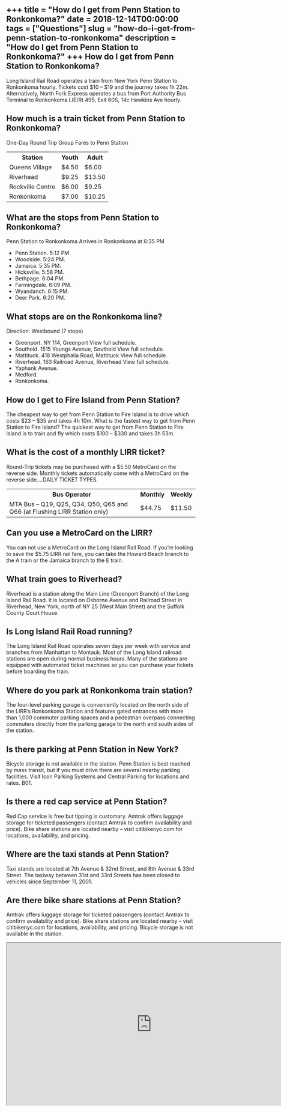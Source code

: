 +++
title = "How do I get from Penn Station to Ronkonkoma?"
date = 2018-12-14T00:00:00
tags = ["Questions"]
slug = "how-do-i-get-from-penn-station-to-ronkonkoma"
description = "How do I get from Penn Station to Ronkonkoma?"
+++
How do I get from Penn Station to Ronkonkoma?
---------------------------------------------

Long Island Rail Road operates a train from New York Penn Station to Ronkonkoma hourly. Tickets cost $10 – $19 and the journey takes 1h 22m. Alternatively, North Fork Express operates a bus from Port Authority Bus Terminal to Ronkonkoma LIE/Rt 495, Exit 60S, 14c Hawkins Ave hourly.

How much is a train ticket from Penn Station to Ronkonkoma?
-----------------------------------------------------------

One-Day Round Trip Group Fares to Penn Station

<table><tr><th>Station</th><th>Youth</th><th>Adult</th></tr><tr><td>Queens Village</td><td>$4.50</td><td>$6.00</td></tr><tr><td>Riverhead</td><td>$9.25</td><td>$13.50</td></tr><tr><td>Rockville Centre</td><td>$6.00</td><td>$9.25</td></tr><tr><td>Ronkonkoma</td><td>$7.00</td><td>$10.25</td></tr></table>

What are the stops from Penn Station to Ronkonkoma?
---------------------------------------------------

Penn Station to Ronkonkoma Arrives in Ronkonkoma at 6:35 PM

- Penn Station. 5:12 PM.
- Woodside. 5:24 PM.
- Jamaica. 5:35 PM.
- Hicksville. 5:58 PM.
- Bethpage. 6:04 PM.
- Farmingdale. 6:09 PM.
- Wyandanch. 6:15 PM.
- Deer Park. 6:20 PM.

What stops are on the Ronkonkoma line?
--------------------------------------

Direction: Westbound (7 stops)

- Greenport. NY 114, Greenport View full schedule.
- Southold. 1515 Youngs Avenue, Southold View full schedule.
- Mattituck. 418 Westphalia Road, Mattituck View full schedule.
- Riverhead. 163 Railroad Avenue, Riverhead View full schedule.
- Yaphank Avenue.
- Medford.
- Ronkonkoma.

How do I get to Fire Island from Penn Station?
----------------------------------------------

The cheapest way to get from Penn Station to Fire Island is to drive which costs $23 – $35 and takes 4h 10m. What is the fastest way to get from Penn Station to Fire Island? The quickest way to get from Penn Station to Fire Island is to train and fly which costs $100 – $330 and takes 3h 53m.

What is the cost of a monthly LIRR ticket?
------------------------------------------

Round-Trip tickets may be purchased with a $5.50 MetroCard on the reverse side. Monthly tickets automatically come with a MetroCard on the reverse side….DAILY TICKET TYPES.

<table><tr><th>Bus Operator</th><th>Monthly</th><th>Weekly</th></tr><tr><td>MTA Bus – Q19, Q25, Q34, Q50, Q65 and Q66 (at Flushing LIRR Station only)</td><td>$44.75</td><td>$11.50</td></tr></table>

Can you use a MetroCard on the LIRR?
------------------------------------

You can not use a MetroCard on the Long Island Rail Road. If you’re looking to save the $5.75 LIRR rail fare, you can take the Howard Beach branch to the A train or the Jamaica branch to the E train.

What train goes to Riverhead?
-----------------------------

Riverhead is a station along the Main Line (Greenport Branch) of the Long Island Rail Road. It is located on Osborne Avenue and Railroad Street in Riverhead, New York, north of NY 25 (West Main Street) and the Suffolk County Court House.

Is Long Island Rail Road running?
---------------------------------

The Long Island Rail Road operates seven days per week with service and branches from Manhattan to Montauk. Most of the Long Island railroad stations are open during normal business hours. Many of the stations are equipped with automated ticket machines so you can purchase your tickets before boarding the train.

Where do you park at Ronkonkoma train station?
----------------------------------------------

The four-level parking garage is conveniently located on the north side of the LIRR’s Ronkonkoma Station and features gated entrances with more than 1,000 commuter parking spaces and a pedestrian overpass connecting commuters directly from the parking garage to the north and south sides of the station.

Is there parking at Penn Station in New York?
---------------------------------------------

Bicycle storage is not available in the station. Penn Station is best reached by mass transit, but if you must drive there are several nearby parking facilities. Visit Icon Parking Systems and Central Parking for locations and rates. B01.

Is there a red cap service at Penn Station?
-------------------------------------------

Red Cap service is free but tipping is customary. Amtrak offers luggage storage for ticketed passengers (contact Amtrak to confirm availability and price). Bike share stations are located nearby – visit citibikenyc.com for locations, availability, and pricing.

Where are the taxi stands at Penn Station?
------------------------------------------

Taxi stands are located at 7th Avenue &amp; 32nd Street, and 8th Avenue &amp; 33rd Street. The taxiway between 31st and 33rd Streets has been closed to vehicles since September 11, 2001.

Are there bike share stations at Penn Station?
----------------------------------------------

Amtrak offers luggage storage for ticketed passengers (contact Amtrak to confirm availability and price). Bike share stations are located nearby – visit citibikenyc.com for locations, availability, and pricing. Bicycle storage is not available in the station.

<iframe allow="accelerometer; autoplay; clipboard-write; encrypted-media; gyroscope; picture-in-picture" allowfullscreen="" class="__youtube_prefs__  epyt-is-override  no-lazyload" data-no-lazy="1" data-origheight="433" data-origwidth="770" data-skipgform_ajax_framebjll="" height="433" id="_ytid_87118" loading="lazy" src="https://www.youtube.com/embed/8HA3VW85IMg?enablejsapi=1&autoplay=0&cc_load_policy=0&cc_lang_pref=&iv_load_policy=1&loop=0&modestbranding=0&rel=1&fs=1&playsinline=0&autohide=2&theme=dark&color=red&controls=1&" title="YouTube player" width="770"></iframe>